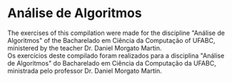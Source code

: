 # Análise de Algoritmos
The exercises of this compilation were made for the discipline "Análise de Algoritmos" of the Bacharelado em Ciência da Computação of UFABC, ministered by the teacher Dr. Daniel Morgato Martin.\
Os exercícios deste compilado foram realizados para a disciplina "Análise de Algoritmos" do Bacharelado em Ciência da Computação da UFABC, ministrada pelo professor Dr. Daniel Morgato Martin.
